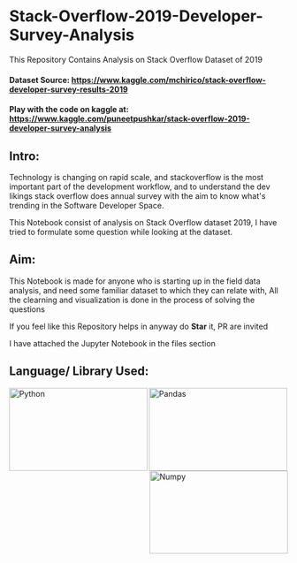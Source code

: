 # Stack-Overflow-2019-Developer-Survey-Analysis
This Repository Contains Analysis on Stack Overflow Dataset of 2019

#### Dataset Source: https://www.kaggle.com/mchirico/stack-overflow-developer-survey-results-2019


#### Play with the code on kaggle at: https://www.kaggle.com/puneetpushkar/stack-overflow-2019-developer-survey-analysis  



## Intro:
Technology is changing on rapid scale, and stackoverflow is the most important part of the development workflow, and to understand the dev likings stack overflow does annual survey with the aim to know what's trending in the Software Developer Space.

This Notebook consist of analysis on Stack Overflow dataset 2019, I have tried to formulate some question while looking at the dataset.



## Aim: 
This Notebook is made for anyone who is starting up in the field data analysis, and need some familiar dataset to which they can relate with, All the clearning and visualization is done in the process of solving the questions

If you feel like this Repository helps in anyway do **Star** it, PR are invited

I have attached the Jupyter Notebook in the files section


## Language/ Library Used:
<img src = "https://i.imgur.com/Dm6ice0.png" width = "250" height = "150" title = "Python" align = "left">
<img src = "https://cdn.analyticsvidhya.com/wp-content/uploads/2018/03/pandas.jpg" width = "250" height = "150" title = "Pandas" align = "centre">
<img src = "https://miro.medium.com/max/400/1*mc5YIn7jvo5uwuqBOUDw7Q.jpeg" width = "250" height = "150" title = "Numpy" align = "right">

